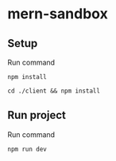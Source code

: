 # mern-sandbox
## Setup
Run command 

```npm install```

```cd ./client && npm install```

## Run project
Run command 

```npm run dev```